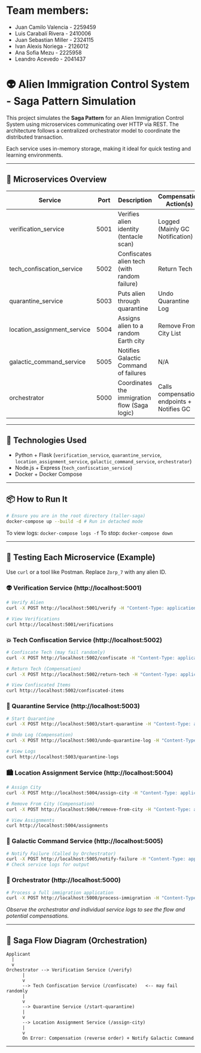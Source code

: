 # Team members:

- Juan Camilo Valencia - 2259459
- Luis Carabalí Rivera - 2410006
- Juan Sebastian Miller - 2324115
- Ivan Alexis Noriega - 2126012
- Ana Sofia Mezu - 2225958
- Leandro Acevedo - 2041437

# 👽 Alien Immigration Control System - Saga Pattern Simulation

This project simulates the **Saga Pattern** for an Alien Immigration Control System using microservices communicating over HTTP via REST. The architecture follows a centralized orchestrator model to coordinate the distributed transaction.

Each service uses in-memory storage, making it ideal for quick testing and learning environments.

---

## 🚀 Microservices Overview

| Service                     | Port | Description                                   | Compensation Action(s)                     |
| --------------------------- | ---- | --------------------------------------------- | ------------------------------------------ |
| verification_service        | 5001 | Verifies alien identity (tentacle scan)       | Logged (Mainly GC Notification)            |
| tech_confiscation_service   | 5002 | Confiscates alien tech (with random failure)  | Return Tech                                |
| quarantine_service          | 5003 | Puts alien through quarantine                 | Undo Quarantine Log                        |
| location_assignment_service | 5004 | Assigns alien to a random Earth city          | Remove From City List                      |
| galactic_command_service    | 5005 | Notifies Galactic Command of failures         | N/A                                        |
| orchestrator                | 5000 | Coordinates the immigration flow (Saga logic) | Calls compensation endpoints + Notifies GC |

---

## 🧱 Technologies Used

- Python + Flask (`verification_service`, `quarantine_service`, `location_assignment_service`, `galactic_command_service`, `orchestrator`)
- Node.js + Express (`tech_confiscation_service`)
- Docker + Docker Compose

---

## 📦 How to Run It

```bash
# Ensure you are in the root directory (taller-saga)
docker-compose up --build -d # Run in detached mode
```

To view logs: `docker-compose logs -f`
To stop: `docker-compose down`

---

## 🧪 Testing Each Microservice (Example)

Use `curl` or a tool like Postman. Replace `Zorp_7` with any alien ID.

### 👽 Verification Service (http://localhost:5001)

```bash
# Verify Alien
curl -X POST http://localhost:5001/verify -H "Content-Type: application/json" -d '{"alien_id": "Zorp_7"}'

# View Verifications
curl http://localhost:5001/verifications
```

### 💥 Tech Confiscation Service (http://localhost:5002)

```bash
# Confiscate Tech (may fail randomly)
curl -X POST http://localhost:5002/confiscate -H "Content-Type: application/json" -d '{"alien_id": "Zorp_7"}'

# Return Tech (Compensation)
curl -X POST http://localhost:5002/return-tech -H "Content-Type: application/json" -d '{"alien_id": "Zorp_7"}'

# View Confiscated Items
curl http://localhost:5002/confiscated-items
```

### 🦠 Quarantine Service (http://localhost:5003)

```bash
# Start Quarantine
curl -X POST http://localhost:5003/start-quarantine -H "Content-Type: application/json" -d '{"alien_id": "Zorp_7"}'

# Undo Log (Compensation)
curl -X POST http://localhost:5003/undo-quarantine-log -H "Content-Type: application/json" -d '{"alien_id": "Zorp_7"}'

# View Logs
curl http://localhost:5003/quarantine-logs
```

### 🏙️ Location Assignment Service (http://localhost:5004)

```bash
# Assign City
curl -X POST http://localhost:5004/assign-city -H "Content-Type: application/json" -d '{"alien_id": "Zorp_7"}'

# Remove From City (Compensation)
curl -X POST http://localhost:5004/remove-from-city -H "Content-Type: application/json" -d '{"alien_id": "Zorp_7"}'

# View Assignments
curl http://localhost:5004/assignments
```

### 🚓 Galactic Command Service (http://localhost:5005)

```bash
# Notify Failure (Called by Orchestrator)
curl -X POST http://localhost:5005/notify-failure -H "Content-Type: application/json" -d '{"alien_id": "Zorp_7", "reason": "Test notification"}'
# Check service logs for output
```

### 🤖 Orchestrator (http://localhost:5000)

```bash
# Process a full immigration application
curl -X POST http://localhost:5000/process-immigration -H "Content-Type: application/json" -d '{"alien_id": "Glar_Blar"}'
```

_Observe the orchestrator and individual service logs to see the flow and potential compensations._

---

## 🔄 Saga Flow Diagram (Orchestration)

```
Applicant
  |
  v
Orchestrator --> Verification Service (/verify)
      |
      v
      --> Tech Confiscation Service (/confiscate)   <-- may fail randomly
      |
      v
      --> Quarantine Service (/start-quarantine)
      |
      v
      --> Location Assignment Service (/assign-city)
      |
      v
      On Error: Compensation (reverse order) + Notify Galactic Command
```

---
